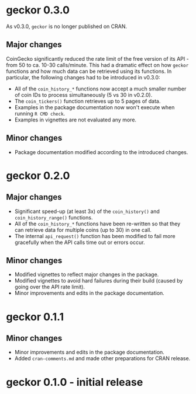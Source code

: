# geckor 0.3.0

As v0.3.0, `geckor` is no longer published on CRAN. 

## Major changes

CoinGecko significantly reduced the rate limit of the free version of its API - from 50 to ca. 10-30 calls/minute. This had a dramatic effect on how `geckor` functions and how much data can be retrieved using its functions. In particular, the following changes had to be introduced in v0.3.0:

* All of the `coin_history_*` functions now accept a much smaller number of coin IDs to process simultaneously (5 vs 30 in v0.2.0).
* The `coin_tickers()` function retrieves up to 5 pages of data.
* Examples in the package documentation now won't execute when running `R CMD check`.
* Examples in vignettes are not evaluated any more.

## Minor changes

* Package documentation modified according to the introduced changes. 


# geckor 0.2.0

## Major changes

* Significant speed-up (at least 3x) of the `coin_history()` and `coin_history_range()` functions.
* All of the `coin_history_*` functions have been re-written so that they can retrieve data for multiple coins (up to 30) in one call.
* The internal `api_request()` function has been modified to fail more gracefully when the API calls time out or errors occur.

## Minor changes

* Modified vignettes to reflect major changes in the package.
* Modified vignettes to avoid hard failures during their build (caused by going over the API rate limit).
* Minor improvements and edits in the package documentation.


# geckor 0.1.1

## Minor changes

* Minor improvements and edits in the package documentation.
* Added `cran-comments.md` and made other preparations for CRAN release.


# geckor 0.1.0 - initial release
